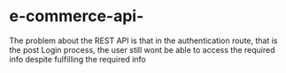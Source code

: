 # e-commerce-api-
The problem about the REST API is that in the authentication route, that is the post Login process,
the user still wont be able to access the required info despite fulfilling the required info
